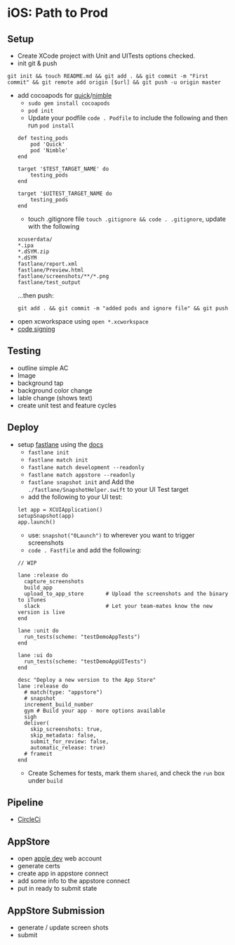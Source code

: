 # iOS: Path to Prod

## Setup
- Create XCode project with Unit and UITests options checked.
- init git & push 
```
git init && touch README.md && git add . && git commit -m "First commit" && git remote add origin [$url] && git push -u origin master
```
- add cocoapods for [quick](https://github.com/Quick/Quick)/[nimble](https://github.com/Quick/Nimble)
  - `sudo gem install cocoapods`
  - `pod init`
  - Update your podfile `code . Podfile` to include the following and then run `pod install`
  ```
  def testing_pods
      pod 'Quick'
      pod 'Nimble'
  end

  target '$TEST_TARGET_NAME' do
      testing_pods
  end

  target '$UITEST_TARGET_NAME do
      testing_pods
  end
  ```
  - touch .gitignore file `touch .gitignore && code . .gitignore`, update with the following
  ```
  xcuserdata/
  *.ipa
  *.dSYM.zip
  *.dSYM
  fastlane/report.xml
  fastlane/Preview.html
  fastlane/screenshots/**/*.png
  fastlane/test_output
  ```
  ...then push:
  ```
  git add . && git commit -m "added pods and ignore file" && git push
  ```
- open xcworkspace using `open *.xcworkspace`
- [code signing](use_automatic_signing)

## Testing
- outline simple AC
- Image
- background tap
- background color change
- lable change (shows text)
- create unit test and feature cycles

## Deploy
- setup [fastlane](https://fastlane.tools/) using the [docs](https://docs.fastlane.tools/)
  - `fastlane init`
  - `fastlane match init`
  - `fastlane match development --readonly`
  - `fastlane match appstore --readonly`
  - `fastlane snapshot init` and Add the `./fastlane/SnapshotHelper.swift` to your UI Test target
  - add the following to your UI test:
  ```
  let app = XCUIApplication()
  setupSnapshot(app)
  app.launch()
  ```
  - use: `snapshot("0Launch")` to wherever you want to trigger screenshots
  - `code . Fastfile` and add the following:
  ```
  // WIP
  
  lane :release do
    capture_screenshots
    build_app
    upload_to_app_store       # Upload the screenshots and the binary to iTunes
    slack                     # Let your team-mates know the new version is live
  end
  
  lane :unit do
    run_tests(scheme: "testDemoAppTests")
  end

  lane :ui do
    run_tests(scheme: "testDemoAppUITests")
  end
  
  desc "Deploy a new version to the App Store"
  lane :release do
    # match(type: "appstore")
    # snapshot
    increment_build_number
    gym # Build your app - more options available
    sigh
    deliver(
      skip_screenshots: true,
      skip_metadata: false,
      submit_for_review: false,
      automatic_release: true)
    # frameit
  end
  ```
  - Create Schemes for tests, mark them `shared`, and check the `run` box under `build`
  
## Pipeline
- [CircleCi](https://circleci.com/)

## AppStore
- open [apple dev](https://developer.apple.com/) web account
- generate certs
- create app in appstore connect
- add some info to the appstore connect
- put in ready to submit state

## AppStore Submission
- generate / update screen shots
- submit
